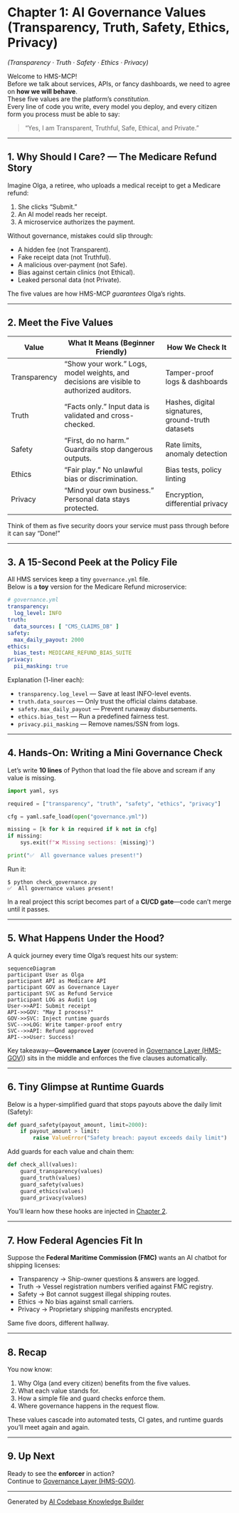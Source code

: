# Chapter 1: AI Governance Values (Transparency, Truth, Safety, Ethics, Privacy)

*(Transparency · Truth · Safety · Ethics · Privacy)*

Welcome to HMS-MCP!  
Before we talk about services, APIs, or fancy dashboards, we need to agree on **how we will behave**.  
These five values are the platform’s *constitution*.  
Every line of code you write, every model you deploy, and every citizen form you process must be able to say:

> “Yes, I am Transparent, Truthful, Safe, Ethical, and Private.”

---

## 1. Why Should I Care? — The Medicare Refund Story

Imagine Olga, a retiree, who uploads a medical receipt to get a Medicare refund:

1. She clicks “Submit.”  
2. An AI model reads her receipt.  
3. A microservice authorizes the payment.

Without governance, mistakes could slip through:
* A hidden fee (not Transparent).  
* Fake receipt data (not Truthful).  
* A malicious over-payment (not Safe).  
* Bias against certain clinics (not Ethical).  
* Leaked personal data (not Private).

The five values are how HMS-MCP *guarantees* Olga’s rights.

---

## 2. Meet the Five Values

| Value | What It Means (Beginner Friendly) | How We Check It |
|-------|-----------------------------------|-----------------|
| Transparency | “Show your work.” Logs, model weights, and decisions are visible to authorized auditors. | Tamper-proof logs & dashboards |
| Truth | “Facts only.” Input data is validated and cross-checked. | Hashes, digital signatures, ground-truth datasets |
| Safety | “First, do no harm.” Guardrails stop dangerous outputs. | Rate limits, anomaly detection |
| Ethics | “Fair play.” No unlawful bias or discrimination. | Bias tests, policy linting |
| Privacy | “Mind your own business.” Personal data stays protected. | Encryption, differential privacy |

Think of them as five security doors your service must pass through before it can say “Done!”

---

## 3. A 15-Second Peek at the Policy File

All HMS services keep a tiny `governance.yml` file.  
Below is a **toy** version for the Medicare Refund microservice:

```yaml
# governance.yml
transparency:
  log_level: INFO
truth:
  data_sources: [ "CMS_CLAIMS_DB" ]
safety:
  max_daily_payout: 2000
ethics:
  bias_test: MEDICARE_REFUND_BIAS_SUITE
privacy:
  pii_masking: true
```

Explanation (1-liner each):

* `transparency.log_level` — Save at least INFO-level events.  
* `truth.data_sources` — Only trust the official claims database.  
* `safety.max_daily_payout` — Prevent runaway disbursements.  
* `ethics.bias_test` — Run a predefined fairness test.  
* `privacy.pii_masking` — Remove names/SSN from logs.

---

## 4. Hands-On: Writing a Mini Governance Check

Let’s write **10 lines** of Python that load the file above and scream if any value is missing.

```python
import yaml, sys

required = ["transparency", "truth", "safety", "ethics", "privacy"]

cfg = yaml.safe_load(open("governance.yml"))

missing = [k for k in required if k not in cfg]
if missing:
    sys.exit(f"❌ Missing sections: {missing}")

print("✅  All governance values present!")
```

Run it:

```
$ python check_governance.py
✅  All governance values present!
```

In a real project this script becomes part of a **CI/CD gate**—code can’t merge until it passes.

---

## 5. What Happens Under the Hood?

A quick journey every time Olga’s request hits our system:

```mermaid
sequenceDiagram
participant User as Olga
participant API as Medicare API
participant GOV as Governance Layer
participant SVC as Refund Service
participant LOG as Audit Log
User->>API: Submit receipt
API->>GOV: "May I process?"
GOV->>SVC: Inject runtime guards
SVC-->>LOG: Write tamper-proof entry
SVC-->>API: Refund approved
API-->>User: Success!
```

Key takeaway—**Governance Layer** (covered in [Governance Layer (HMS-GOV)](02_governance_layer__hms_gov__.md)) sits in the middle and enforces the five clauses automatically.

---

## 6. Tiny Glimpse at Runtime Guards

Below is a hyper-simplified guard that stops payouts above the daily limit (Safety):

```python
def guard_safety(payout_amount, limit=2000):
    if payout_amount > limit:
        raise ValueError("Safety breach: payout exceeds daily limit")
```

Add guards for each value and chain them:

```python
def check_all(values):
    guard_transparency(values)
    guard_truth(values)
    guard_safety(values)
    guard_ethics(values)
    guard_privacy(values)
```

You’ll learn how these hooks are injected in [Chapter&nbsp;2](02_governance_layer__hms_gov__.md).

---

## 7. How Federal Agencies Fit In

Suppose the **Federal Maritime Commission (FMC)** wants an AI chatbot for shipping licenses:

* Transparency → Ship-owner questions & answers are logged.  
* Truth → Vessel registration numbers verified against FMC registry.  
* Safety → Bot cannot suggest illegal shipping routes.  
* Ethics → No bias against small carriers.  
* Privacy → Proprietary shipping manifests encrypted.

Same five doors, different hallway.

---

## 8. Recap

You now know:

1. Why Olga (and every citizen) benefits from the five values.  
2. What each value stands for.  
3. How a simple file and guard checks enforce them.  
4. Where governance happens in the request flow.

These values cascade into automated tests, CI gates, and runtime guards you’ll meet again and again.

---

## 9. Up Next

Ready to see the **enforcer** in action?  
Continue to [Governance Layer (HMS-GOV)](02_governance_layer__hms_gov__.md).

---

Generated by [AI Codebase Knowledge Builder](https://github.com/The-Pocket/Tutorial-Codebase-Knowledge)